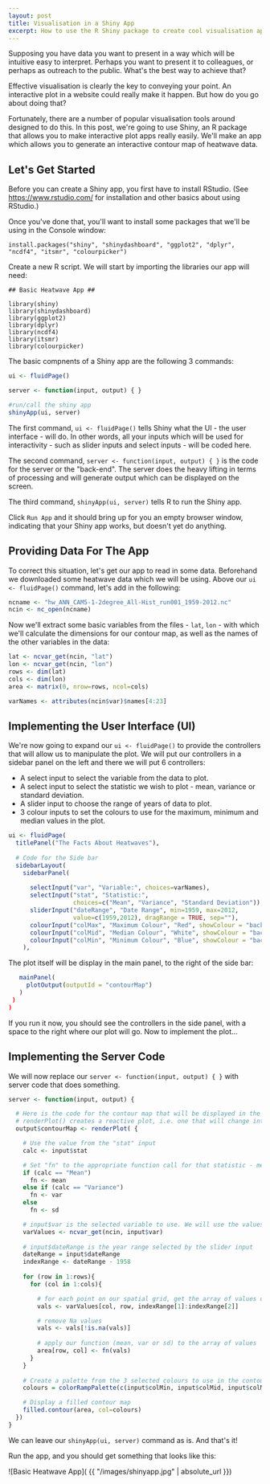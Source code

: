 ```yaml
---
layout: post
title: Visualisation in a Shiny App
excerpt: How to use the R Shiny package to create cool visualisation apps
---
```

Supposing you have data you want to present in a way which will be intuitive easy to interpret. Perhaps you want to present it to colleagues, or perhaps as outreach to the public. What's the best way to achieve that?

Effective visualisation is clearly the key to conveying your point. An interactive plot in a website could really make it happen. But how do you go about doing that?

Fortunately, there are a number of popular visualisation tools around designed to do this. In this post, we're going to use Shiny, an R package that allows you to make interactive plot apps really easily. We'll make an app which allows you to generate an interactive contour map of heatwave data.

Let's Get Started
-----------------

Before you can create a Shiny app, you first have to install RStudio. (See https://www.rstudio.com/ for installation and other basics about using RStudio.)

Once you've done that, you'll want to install some packages that we'll be using in the Console window:
```
install.packages("shiny", "shinydashboard", "ggplot2", "dplyr", "ncdf4", "itsmr", "colourpicker")
```
Create a new R script. We will start by importing the libraries our app will need:
```
## Basic Heatwave App ##

library(shiny)
library(shinydashboard)
library(ggplot2)
library(dplyr)
library(ncdf4)
library(itsmr)
library(colourpicker)
```

The basic compnents of a Shiny app are the following 3 commands:
```R
ui <- fluidPage()

server <- function(input, output) { }

#run/call the shiny app
shinyApp(ui, server)
```

The first command, `ui <- fluidPage()` tells Shiny what the UI - the user interface - will do. In other words, all your inputs which will be used for interactivity - such as slider inputs and select inputs - will be coded here.

The second command, `server <- function(input, output) { }` is the code for the server or the "back-end". The server does the heavy lifting in terms of processing and will generate output which can be displayed on the screen.

The third command, `shinyApp(ui, server)` tells R to run the Shiny app.

Click `Run App` and it should bring up for you an empty browser window, indicating that your Shiny app works, but doesn't yet do anything.

Providing Data For The App
--------------------------

To correct this situation, let's get our app to read in some data. Beforehand we downloaded some heatwave data which we will be using. Above our `ui <- fluidPage()` command, let's add in the following:
```R
ncname <- "hw_ANN_CAM5-1-2degree_All-Hist_run001_1959-2012.nc"
ncin <- nc_open(ncname)
```
Now we'll extract some basic variables from the files - `lat`, `lon` - with which we'll calculate the dimensions for our contour map, as well as the names of the other variables in the data:
```R
lat <- ncvar_get(ncin, "lat")
lon <- ncvar_get(ncin, "lon")
rows <- dim(lat)
cols <- dim(lon)
area <- matrix(0, nrow=rows, ncol=cols)

varNames <- attributes(ncin$var)$names[4:23]
```
Implementing the User Interface (UI)
------------------------------------

We're now going to expand our `ui <- fluidPage()` to provide the controllers that will allow us to manipulate the plot. We will put our controllers in a sidebar panel on the left and there we will put 6 controllers:
* A select input to select the variable from the data to plot.
* A select input to select the statistic we wish to plot - mean, variance or standard deviation.
* A slider input to choose the range of years of data to plot.
* 3 colour inputs to set the colours to use for the maximum, minimum and median values in the plot.
```R
ui <- fluidPage(
  titlePanel("The Facts About Heatwaves"),
  
  # Code for the Side bar
  sidebarLayout(
    sidebarPanel(
      
      selectInput("var", "Variable:", choices=varNames),
      selectInput("stat", "Statistic:",
                  choices=c("Mean", "Variance", "Standard Deviation")),
      sliderInput("dateRange", "Date Range", min=1959, max=2012,
                  value=c(1959,2012), dragRange = TRUE, sep=""),
      colourInput("colMax", "Maximum Colour", "Red", showColour = "background"),
      colourInput("colMid", "Median Colour", "White", showColour = "background"),
      colourInput("colMin", "Minimum Colour", "Blue", showColour = "background")
    ),
 ```
 The plot itself will be display in the main panel, to the right of the side bar:
 ```R
    mainPanel(
      plotOutput(outputId = "contourMap")
    )
  )
)
```

If you run it now, you should see the controllers in the side panel, with a space to the right where our plot will go. Now to implement the plot...

Implementing the Server Code
----------------------------
We will now replace our `server <- function(input, output) { }` with server code that does something.
```R
server <- function(input, output) {

  # Here is the code for the contour map that will be displayed in the main panel
  # renderPlot() creates a reactive plot, i.e. one that will change interactively with our controllers
  output$contourMap <- renderPlot( {

    # Use the value from the "stat" input
    calc <- input$stat

    # Set "fn" to the appropriate function call for that statistic - mean(), var() or sd()
    if (calc == "Mean")
      fn <- mean
    else if (calc == "Variance")
      fn <- var
    else
      fn <- sd

    # input$var is the selected variable to use. We will use the values of that variable from the file.
    varValues <- ncvar_get(ncin, input$var)
    
    # input$dateRange is the year range selected by the slider input
    dateRange = input$dateRange
    indexRange <- dateRange - 1958
    
    for (row in 1:rows){
      for (col in 1:cols){

        # for each point on our spatial grid, get the array of values over time.
        vals <- varValues[col, row, indexRange[1]:indexRange[2]]

        # remove Na values
        vals <- vals[!is.na(vals)]
        
        # apply our function (mean, var or sd) to the array of values
        area[row, col] <- fn(vals)
      }
    }
    
    # Create a palette from the 3 selected colours to use in the contour map
    colours = colorRampPalette(c(input$colMin, input$colMid, input$colMax))(24)

    # Display a filled contour map
    filled.contour(area, col=colours)
  })
}
```

We can leave our `shinyApp(ui, server)` command as is.
And that's it!

Run the app, and you should get something that looks like this:

![Basic Heatwave App]( {{ "/images/shinyapp.jpg" | absolute_url }})
